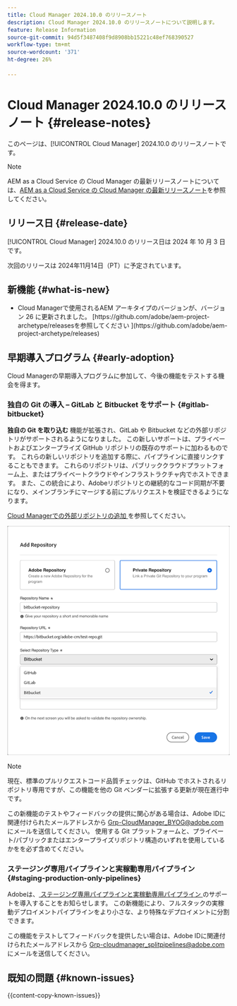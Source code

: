 ```yaml
---
title: Cloud Manager 2024.10.0 のリリースノート
description: Cloud Manager 2024.10.0 のリリースノートについて説明します。
feature: Release Information
source-git-commit: 94d5f3487408f9d8908bb15221c48ef768390527
workflow-type: tm+mt
source-wordcount: '371'
ht-degree: 26%

---
```


# Cloud Manager 2024.10.0 のリリースノート {#release-notes}

このページは、[!UICONTROL Cloud Manager] 2024.10.0 のリリースノートです。

>[!NOTE]
>
>AEM as a Cloud Service の Cloud Manager の最新リリースノートについては、[AEM as a Cloud Service の Cloud Manager の最新リリースノート](https://experienceleague.adobe.com/ja/docs/experience-manager-cloud-service/content/release-notes/cloud-manager/current)を参照してください。



## リリース日 {#release-date}

<!-- SAVE FOR FUTURE POSSIBLE USE No notable bugs or features for the September release of Cloud Manager. -->

[!UICONTROL Cloud Manager] 2024.10.0 のリリース日は 2024 年 10 月 3 日です。

次回のリリースは 2024年11月14日（PT）に予定されています。



## 新機能 {#what-is-new}

* <!-- BOTH CS & AMS --> Cloud Managerで使用されるAEM アーキタイプのバージョンが、バージョン 26 に更新されました。 [https://github.com/adobe/aem-project-archetype/releasesを参照してください ](https://github.com/adobe/aem-project-archetype/releases)
<!-- (CMGR-59817) -->



## 早期導入プログラム {#early-adoption}

Cloud Managerの早期導入プログラムに参加して、今後の機能をテストする機会を得ます。

### 独自の Git の導入 – GitLab と Bitbucket をサポート {#gitlab-bitbucket}

<!-- BOTH CS & AMS -->

**独自の Git を取り込む** 機能が拡張され、GitLab や Bitbucket などの外部リポジトリがサポートされるようになりました。 この新しいサポートは、プライベートおよびエンタープライズ GitHub リポジトリの既存のサポートに加わるものです。 これらの新しいリポジトリを追加する際に、パイプラインに直接リンクすることもできます。 これらのリポジトリは、パブリッククラウドプラットフォーム上、またはプライベートクラウドやインフラストラクチャ内でホストできます。 また、この統合により、Adobeリポジトリとの継続的なコード同期が不要になり、メインブランチにマージする前にプルリクエストを検証できるようになります。

[Cloud Managerでの外部リポジトリの追加 ](/help/managing-code/external-repositories.md) を参照してください。

![ リポジトリを追加ダイアログボックス ](/help/release-notes/assets/repositories-add-release-notes.png)

>[!NOTE]
>
>現在、標準のプルリクエストコード品質チェックは、GitHub でホストされるリポジトリ専用ですが、この機能を他の Git ベンダーに拡張する更新が現在進行中です。

この新機能のテストやフィードバックの提供に関心がある場合は、Adobe IDに関連付けられたメールアドレスから [Grp-CloudManager_BYOG@adobe.com](mailto:Grp-CloudManager_BYOG@adobe.com) にメールを送信してください。 使用する Git プラットフォームと、プライベート/パブリックまたはエンタープライズリポジトリ構造のいずれを使用しているかをを必ず含めてください。

### ステージング専用パイプラインと実稼動専用パイプライン {#staging-production-only-pipelines}

Adobeは、[ ステージング専用パイプラインと実稼動専用パイプライン ](/help/using/stage-prod-only.md) のサポートを導入することをお知らせします。 この新機能により、フルスタックの実稼動デプロイメントパイプラインをより小さな、より特殊なデプロイメントに分割できます。

この機能をテストしてフィードバックを提供したい場合は、Adobe IDに関連付けられたメールアドレスから [Grp-cloudmanager_splitpipelines@adobe.com](mailto:Grp-cloudmanager_splitpipelines@adobe.com) にメールを送信してください。

<!-- ## Bug fixes

* text
-->

## 既知の問題 {#known-issues}

{{content-copy-known-issues}}
